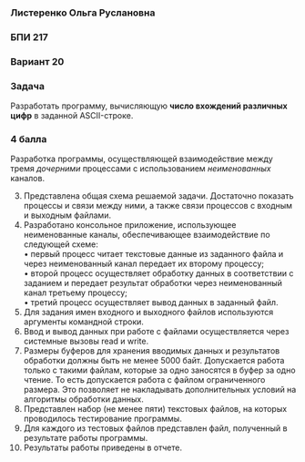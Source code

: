 ### Листеренко Ольга Руслановна ###
### БПИ 217 ###
  
### Вариант 20 ###
### Задача ###
Разработать программу, вычисляющую **число вхождений различных цифр** в заданной ASCII-строке.  

### 4 балла ###
Разработка программы, осуществляющей взаимодействие между тремя *дочерними* процессами с использованием *неименованных* каналов.  
  
3. Представлена общая схема решаемой задачи. Достаточно показать
процессы и связи между ними, а также связи процессов с входным
и выходным файлами.  
4. Разработано консольное приложение, использующее неименованные каналы, обеспечивающее взаимодействие по следующей схеме:  
• первый процесс читает текстовые данные из заданного файла
и через неименованный канал передает их второму процессу;  
• второй процесс осуществляет обработку данных в соответствии
с заданием и передает результат обработки через неименованный канал третьему процессу;  
• третий процесс осуществляет вывод данных в заданный файл.  
5. Для задания имен входного и выходного файлов используются аргументы командной строки.  
6. Ввод и вывод данных при работе с файлами осуществляется через
системные вызовы read и write.  
7. Размеры буферов для хранения вводимых данных и результатов
обработки должны быть не менее 5000 байт. Допускается работа
только с такими файлам, которые за одно заносятся в буфер за
одно чтение. То есть допускается работа с файлом ограниченного
размера. Это позволяет не накладывать дополнительных условий
на алгоритмы обработки данных.  
8. Представлен набор (не менее пяти) текстовых файлов, на которых
проводилось тестирование программы.  
9. Для каждого из тестовых файлов представлен файл, полученный
в результате работы программы.  
10. Результаты работы приведены в отчете.  
